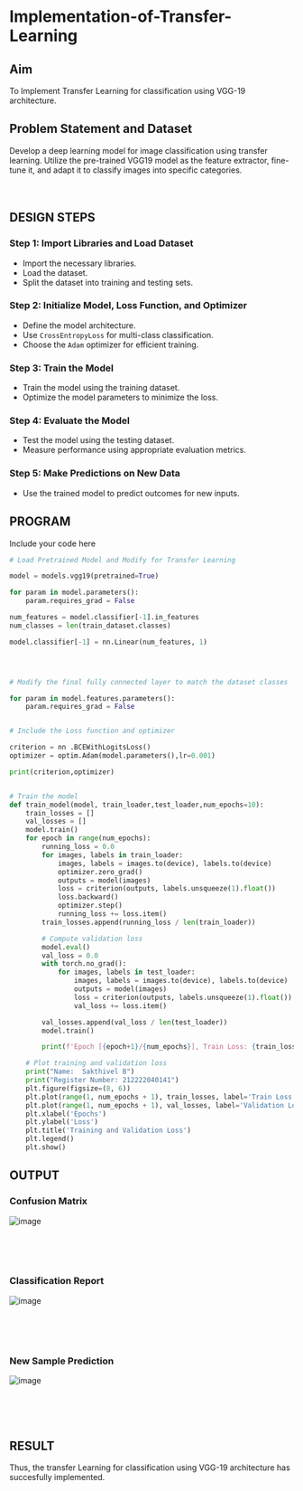 # Implementation-of-Transfer-Learning
## Aim
To Implement Transfer Learning for classification using VGG-19 architecture.
## Problem Statement and Dataset
Develop a deep learning model for image classification using transfer learning. Utilize the pre-trained VGG19 model as the feature extractor, fine-tune it, and adapt it to classify images into specific categories.
</br>
</br>
</br>

## DESIGN STEPS
### **Step 1: Import Libraries and Load Dataset**
- Import the necessary libraries.
- Load the dataset.
- Split the dataset into training and testing sets.

### **Step 2: Initialize Model, Loss Function, and Optimizer**
- Define the model architecture.
- Use `CrossEntropyLoss` for multi-class classification.
- Choose the `Adam` optimizer for efficient training.

### **Step 3: Train the Model**
- Train the model using the training dataset.
- Optimize the model parameters to minimize the loss.

### **Step 4: Evaluate the Model**
- Test the model using the testing dataset.
- Measure performance using appropriate evaluation metrics.

### **Step 5: Make Predictions on New Data**
- Use the trained model to predict outcomes for new inputs.


## PROGRAM
Include your code here
```python
# Load Pretrained Model and Modify for Transfer Learning

model = models.vgg19(pretrained=True)

for param in model.parameters():
    param.requires_grad = False

num_features = model.classifier[-1].in_features
num_classes = len(train_dataset.classes)

model.classifier[-1] = nn.Linear(num_features, 1)




# Modify the final fully connected layer to match the dataset classes

for param in model.features.parameters():
    param.requires_grad = False 


# Include the Loss function and optimizer

criterion = nn .BCEWithLogitsLoss()
optimizer = optim.Adam(model.parameters(),lr=0.001)

print(criterion,optimizer)


# Train the model
def train_model(model, train_loader,test_loader,num_epochs=10):
    train_losses = []
    val_losses = []
    model.train()
    for epoch in range(num_epochs):
        running_loss = 0.0
        for images, labels in train_loader:
            images, labels = images.to(device), labels.to(device)
            optimizer.zero_grad()
            outputs = model(images)
            loss = criterion(outputs, labels.unsqueeze(1).float())
            loss.backward()
            optimizer.step()
            running_loss += loss.item()
        train_losses.append(running_loss / len(train_loader))

        # Compute validation loss
        model.eval()
        val_loss = 0.0
        with torch.no_grad():
            for images, labels in test_loader:
                images, labels = images.to(device), labels.to(device)
                outputs = model(images)
                loss = criterion(outputs, labels.unsqueeze(1).float())
                val_loss += loss.item()

        val_losses.append(val_loss / len(test_loader))
        model.train()

        print(f'Epoch [{epoch+1}/{num_epochs}], Train Loss: {train_losses[-1]:.4f}, Validation Loss: {val_losses[-1]:.4f}')

    # Plot training and validation loss
    print("Name:  Sakthivel B")
    print("Register Number: 212222040141")
    plt.figure(figsize=(8, 6))
    plt.plot(range(1, num_epochs + 1), train_losses, label='Train Loss', marker='o')
    plt.plot(range(1, num_epochs + 1), val_losses, label='Validation Loss', marker='s')
    plt.xlabel('Epochs')
    plt.ylabel('Loss')
    plt.title('Training and Validation Loss')
    plt.legend()
    plt.show()


```

## OUTPUT

### Confusion Matrix
![image](https://github.com/user-attachments/assets/115dbe1c-153d-441a-8308-1a971646a19a)

</br>
</br>
</br>

### Classification Report
![image](https://github.com/user-attachments/assets/11a8b61d-2f41-4755-be25-b57e836608fd)

</br>
</br>
</br>

### New Sample Prediction
![image](https://github.com/user-attachments/assets/5f26cb81-c476-4f20-bf29-76895949954d)

</br>
</br>
</br>

## RESULT
Thus, the transfer Learning for classification using VGG-19 architecture has succesfully implemented.
</br>
</br>
</br>
